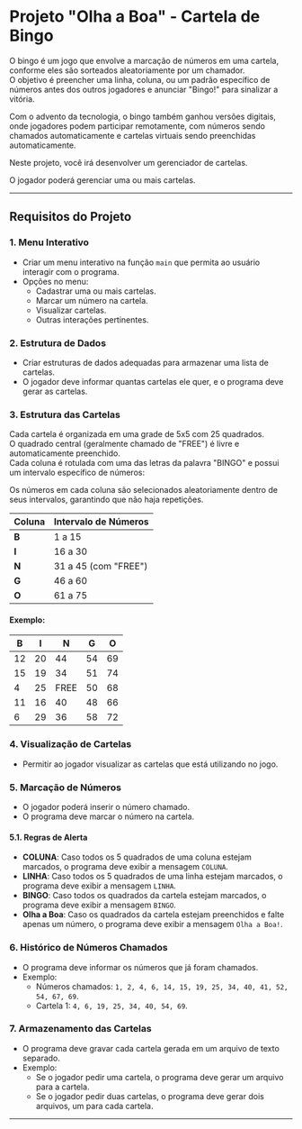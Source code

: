 # Projeto "Olha a Boa" - Cartela de Bingo

O bingo é um jogo que envolve a marcação de números em uma cartela, conforme eles são sorteados aleatoriamente por um chamador.  
O objetivo é preencher uma linha, coluna, ou um padrão específico de números antes dos outros jogadores e anunciar "Bingo!" para sinalizar a vitória.

Com o advento da tecnologia, o bingo também ganhou versões digitais, onde jogadores podem participar remotamente, com números sendo chamados automaticamente e cartelas virtuais sendo preenchidas automaticamente.

Neste projeto, você irá desenvolver um gerenciador de cartelas.

O jogador poderá gerenciar uma ou mais cartelas.

---

## Requisitos do Projeto

### 1. Menu Interativo

- Criar um menu interativo na função `main` que permita ao usuário interagir com o programa.
- Opções no menu:
  - Cadastrar uma ou mais cartelas.
  - Marcar um número na cartela.
  - Visualizar cartelas.
  - Outras interações pertinentes.

### 2. Estrutura de Dados

- Criar estruturas de dados adequadas para armazenar uma lista de cartelas.
- O jogador deve informar quantas cartelas ele quer, e o programa deve gerar as cartelas.

### 3. Estrutura das Cartelas

Cada cartela é organizada em uma grade de 5x5 com 25 quadrados.  
O quadrado central (geralmente chamado de "FREE") é livre e automaticamente preenchido.  
Cada coluna é rotulada com uma das letras da palavra "BINGO" e possui um intervalo específico de números:

Os números em cada coluna são selecionados aleatoriamente dentro de seus intervalos, garantindo que não haja repetições.

| Coluna | Intervalo de Números |
| ------ | -------------------- |
| **B**  | 1 a 15               |
| **I**  | 16 a 30              |
| **N**  | 31 a 45 (com "FREE") |
| **G**  | 46 a 60              |
| **O**  | 61 a 75              |

#### Exemplo:

| **B** | **I** | **N** | **G** | **O** |
| ----- | ----- | ----- | ----- | ----- |
| 12    | 20    | 44    | 54    | 69    |
| 15    | 19    | 34    | 51    | 74    |
| 4     | 25    | FREE  | 50    | 68    |
| 11    | 16    | 40    | 48    | 66    |
| 6     | 29    | 36    | 58    | 72    |

### 4. Visualização de Cartelas

- Permitir ao jogador visualizar as cartelas que está utilizando no jogo.

### 5. Marcação de Números

- O jogador poderá inserir o número chamado.
- O programa deve marcar o número na cartela.

#### 5.1. Regras de Alerta

- **COLUNA**: Caso todos os 5 quadrados de uma coluna estejam marcados, o programa deve exibir a mensagem `COLUNA`.
- **LINHA**: Caso todos os 5 quadrados de uma linha estejam marcados, o programa deve exibir a mensagem `LINHA`.
- **BINGO**: Caso todos os quadrados da cartela estejam marcados, o programa deve exibir a mensagem `BINGO`.
- **Olha a Boa**: Caso os quadrados da cartela estejam preenchidos e falte apenas um número, o programa deve exibir a mensagem `Olha a Boa!`.

### 6. Histórico de Números Chamados

- O programa deve informar os números que já foram chamados.
- Exemplo:
  - Números chamados: `1, 2, 4, 6, 14, 15, 19, 25, 34, 40, 41, 52, 54, 67, 69`.
  - Cartela 1: `4, 6, 19, 25, 34, 40, 54, 69`.

### 7. Armazenamento das Cartelas

- O programa deve gravar cada cartela gerada em um arquivo de texto separado.
- Exemplo:
  - Se o jogador pedir uma cartela, o programa deve gerar um arquivo para a cartela.
  - Se o jogador pedir duas cartelas, o programa deve gerar dois arquivos, um para cada cartela.

---

